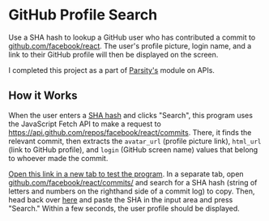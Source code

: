 # GitHub Profile Search

Use a SHA hash to lookup a GitHub user who has contributed a commit to [github.com/facebook/react](https://github.com/facebook/react). The user's profile picture, login name, and a link to their GitHub profile will then be displayed on the screen.

I completed this project as a part of [Parsity's](https://www.parsity.io) module on APIs.

## How it Works

When the user enters a [SHA hash](https://git-scm.com/docs/hash-function-transition/) and clicks "Search", this program uses the JavaScript Fetch API to make a request to https://api.github.com/repos/facebook/react/commits. There, it finds the relevant commit, then extracts the `avatar_url` (profile picture link), `html_url` (link to GitHub profile), and `login` (GitHub screen name) values that belong to whoever made the commit.

[Open this link in a new tab to test the program](https://jordanccox.github.io/github-face-search). In a separate tab, open [github.com/facebook/react/commits/](https://github.com/facebook/react/commits/) and search for a SHA hash (string of letters and numbers on the righthand side of a commit log) to copy. Then, head back over [here](https://jordanccox.github.io/github-face-search) and paste the SHA in the input area and press "Search." Within a few seconds, the user profile should be displayed.
